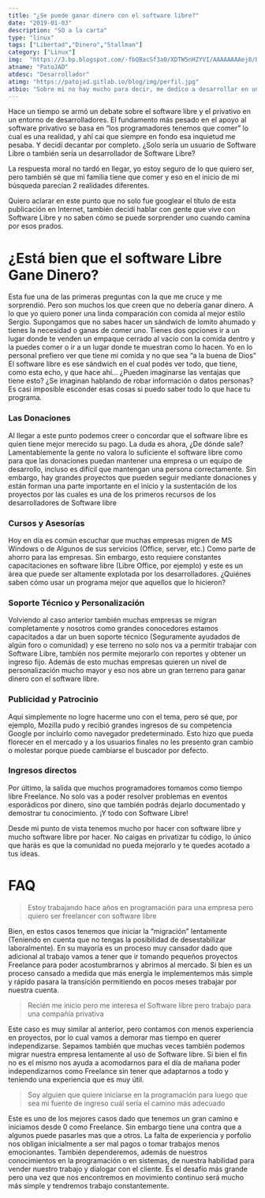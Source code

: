 ```yaml
---
title: "¿Se puede ganar dinero con el software libre?"
date: "2019-01-03"
description: "SO a la carta"
type: "linux"
tags: ["Libertad","Dinero","Stallman"]
category: ["Linux"]
img:  "https://3.bp.blogspot.com/-fbQBacSf3a0/XDTW5nHZYVI/AAAAAAAAej8/brsHdOymO3gIZSdqtlSiJ-VeFAE8DGzHwCLcBGAs/s640/rmsdollar.jpg"
atname: "PatoJAD"
atdesc: "Desarrollador"
atimg: "https://patojad.gitlab.io/blog/img/perfil.jpg"
atbio: "Sobre mi no hay mucho para decir, me dedico a desarrollar en una empresa de telecomunicaciones, utilizo linux desde el 2012 y hace años que es mi sistema operativo main. Soy una persona que busca crecer profesionalmente sin dejar de divertirse y hacer lo que me gusta. Siempre digo que cuando un proyecto sale es importate agradecer, por lo cual les recomiendo a todos leer la seccion Agreadecimientos en la cual me tome un tiempito para poder agradecer a todos y cada uno de los que hicieron posible todo esto."
---
```


Hace un tiempo se armó un debate sobre el software libre y el privativo en un entorno de desarrolladores. El fundamento más pesado en el apoyo al software privativo se basa en “los programadores tenemos que comer” lo cual es una realidad, y ahí caí que siempre en fondo esa inquietud me pesaba. Y decidí decantar por completo. ¿Solo sería un usuario de Software Libre o también sería un desarrollador de Software Libre?

La respuesta moral no tardó en llegar, yo estoy seguro de lo que quiero ser, pero también sé que mi familia tiene que comer y eso en el inicio de mi búsqueda parecían 2 realidades diferentes.

Quiero aclarar en este punto que no solo fue googlear el título de esta publicación en Internet, también decidí hablar con gente que vive con Software Libre y no saben cómo se puede sorprender uno cuando camina por esos prados.

# ¿Está bien que el software Libre Gane Dinero?
Esta fue una de las primeras preguntas con la que me cruce y me sorprendió. Pero son muchos los que creen que no debería ganar dinero. A lo que yo quiero poner una linda comparación con comida al mejor estilo Sergio. Supongamos que no sabes hacer un sándwich de lomito ahumado y tienes la necesidad o ganas de comer uno. Tienes dos opciones ir a un lugar donde te venden un empaque cerrado al vacío con la comida dentro y la puedes comer o ir a un lugar donde te muestran como lo hacen. Yo en lo personal prefiero ver que tiene mi comida y no que sea “a la buena de Dios” El software libre es ese sándwich en el cual podés ver todo, que tiene, como esta echo, y que hace ahí… ¿Pueden imaginarse las ventajas que tiene esto? ¿Se imaginan hablando de robar información o datos personas? Es casi imposible esconder esas cosas si puedo saber todo lo que hace tu programa.

### Las Donaciones
Al llegar a este punto podemos creer o concordar que el software libre es quien tiene mejor merecido su pago. La duda es ahora, ¿De dónde sale? Lamentablemente la gente no valora lo suficiente el software libre como para que las donaciones puedan mantener una empresa o un equipo de desarrollo, incluso es difícil que mantengan una persona correctamente. Sin embargo, hay grandes proyectos que pueden seguir mediante donaciones y están forman una parte importante en el inicio y la sustentación de los proyectos por las cuales es una de los primeros recursos de los desarrolladores de Software libre

### Cursos y Asesorías
Hoy en día es común escuchar que muchas empresas migren de MS Windows o de Algunos de sus servicios (Office, server, etc.) Como parte de ahorro para las empresas. Sin embargo, esto requiere constantes capacitaciones en software libre (Libre Office, por ejemplo) y este es un área que puede ser altamente explotada por los desarrolladores. ¿Quiénes saben cómo usar un programa mejor que aquellos que lo hicieron?

### Soporte Técnico y Personalización
Volviendo al caso anterior también muchas empresas se migran completamente y nosotros como grandes conocedores estamos capacitados a dar un buen soporte técnico (Seguramente ayudados de algún foro o comunidad) y ese terreno no solo nos va a permitir trabajar con Software Libre, también nos permite mejorarlo con reportes y obtener un ingreso fijo. Además de esto muchas empresas quieren un nivel de personalización mucho mayor y eso nos abre un gran terreno para ganar dinero con el software libre.

### Publicidad y Patrocinio
Aquí simplemente no logre hacerme uno con el tema, pero sé que, por ejemplo, Mozilla pudo y recibió grandes ingresos de su competencia Google por incluirlo como navegador predeterminado. Esto hizo que pueda florecer en el mercado y a los usuarios finales no les presento gran cambio o molestar porque puede cambiarse el buscador por defecto.

### Ingresos directos
Por último, la salida que muchos programadores tomamos como tiempo libre Freelance. No solo vas a poder resolver problemas en eventos esporádicos por dinero, sino que también podrás dejarlo documentado y demostrar tu conocimiento. ¡Y todo con Software Libre!

Desde mi punto de vista tenemos mucho por hacer con software libre y mucho software libre por hacer. No caigas en privatizar tu código, lo único que harás es que la comunidad no pueda mejorarlo y te quedes acotado a tus ideas.




# FAQ


> Estoy trabajando hace años en programación para una empresa pero quiero ser freelancer con software libre

Bien, en estos casos tenemos que iniciar la “migración” lentamente (Teniendo en cuenta que no tengas la posibilidad de desestabilizar laboralmente). En su mayoría es un proceso muy cansador dado que adicional al trabajo vamos a tener que ir tomando pequeños proyectos Freelance para poder acostumbrarnos y abrirnos al mercado. Si bien es un proceso cansado a medida que más energía le implementemos más simple y rápido pasara la transición permitiendo en pocos meses trabajar por nuestra cuenta.



> Recién me inicio pero me interesa el Software libre pero trabajo para una compañía privativa

Este caso es muy similar al anterior, pero contamos con menos experiencia en proyectos, por lo cual vamos a demorar mas tiempo en querer independizarse. Sepamos también que muchas veces también podemos migrar nuestra empresa lentamente al uso de Software libre. Si bien el fin no es el mismo nos ayuda a acomodarnos para el día de mañana poder independizarnos como Freelance sin tener que adaptarnos a todo y teniendo una experiencia que es muy útil.



> Soy alguien que quiere iniciarse en la programación para luego que sea mi fuente de ingreso cuál sería el camino más adecuado

Este es uno de los mejores casos dado que tenemos un gran camino e iniciamos desde 0 como Freelance. Sin embargo tiene una contra que a algunos puede pasarles mas que a otros. La falta de experiencia y porfolio nos obligan inicialmente a ser mal pagos o tomar trabajos menos emocionantes. También dependeremos, además de nuestros conocimientos en la programación o en sistemas, de nuestra habilidad para vender nuestro trabajo y dialogar con el cliente. Es el desafío más grande pero una vez que nos encontremos en movimiento continuo será mucho más simple y tendremos trabajo constantemente.
